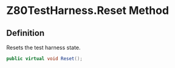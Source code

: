 # Z80TestHarness.Reset Method
## Definition

Resets the test harness state.

```c#
public virtual void Reset();
```

